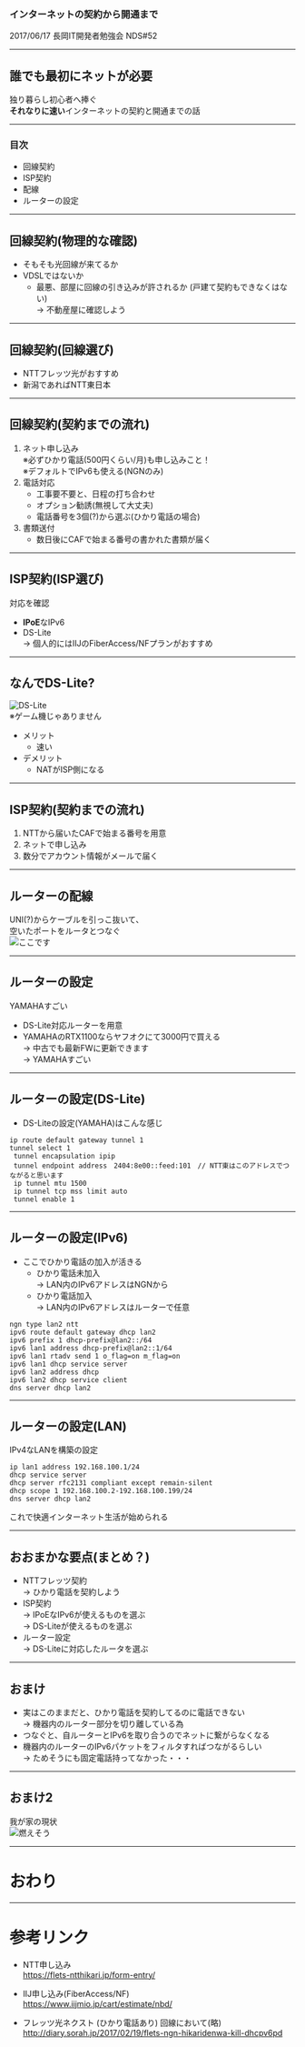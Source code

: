 <!-- $theme: gaia -->

### インターネットの契約から開通まで

2017/06/17 長岡IT開発者勉強会 NDS#52

---

## 誰でも最初にネットが必要
独り暮らし初心者へ捧ぐ  
**それなりに速い**インターネットの契約と開通までの話

---

### 目次
* 回線契約
* ISP契約
* 配線
* ルーターの設定

---

## 回線契約(物理的な確認)
* そもそも光回線が来てるか
* VDSLではないか
    * 最悪、部屋に回線の引き込みが許されるか
    (戸建て契約もできなくはない)  
→ 不動産屋に確認しよう

---

## 回線契約(回線選び)
* NTTフレッツ光がおすすめ  
* 新潟であればNTT東日本  
---

## 回線契約(契約までの流れ)
01. ネット申し込み  
    ※必ずひかり電話(500円くらい/月)も申し込みこと！  
    ※デフォルトでIPv6も使える(NGNのみ)  
02. 電話対応
    * 工事要不要と、日程の打ち合わせ
    * オプション勧誘(無視して大丈夫)
    * 電話番号を3個(?)から選ぶ(ひかり電話の場合)
03. 書類送付
    * 数日後にCAFで始まる番号の書かれた書類が届く

---

## ISP契約(ISP選び)
対応を確認
* **IPoE**なIPv6
* DS-Lite   
→ 個人的にはIIJのFiberAccess/NFプランがおすすめ

---

## なんでDS-Lite?
![DS-Lite](/img/0001.jpg)  
※ゲーム機じゃありません
* メリット
    * 速い
* デメリット
    * NATがISP側になる  

---

## ISP契約(契約までの流れ)
01. NTTから届いたCAFで始まる番号を用意
02. ネットで申し込み
03. 数分でアカウント情報がメールで届く

---

## ルーターの配線
UNI(?)からケーブルを引っこ抜いて、  
空いたポートをルータとつなぐ  
![ここです](/img/0003.jpg)

---

## ルーターの設定
YAMAHAすごい
* DS-Lite対応ルーターを用意
* YAMAHAのRTX1100ならヤフオクにて3000円で買える  
    → 中古でも最新FWに更新できます  
    → YAMAHAすごい

---

## ルーターの設定(DS-Lite)
* DS-Liteの設定(YAMAHA)はこんな感じ

```
ip route default gateway tunnel 1
tunnel select 1
 tunnel encapsulation ipip
 tunnel endpoint address　2404:8e00::feed:101　// NTT東はこのアドレスでつながると思います
 ip tunnel mtu 1500
 ip tunnel tcp mss limit auto
 tunnel enable 1
```

---

## ルーターの設定(IPv6)
* ここでひかり電話の加入が活きる  
    * ひかり電話未加入  
        → LAN内のIPv6アドレスはNGNから  
    * ひかり電話加入  
        → LAN内のIPv6アドレスはルーターで任意
```
ngn type lan2 ntt
ipv6 route default gateway dhcp lan2
ipv6 prefix 1 dhcp-prefix@lan2::/64
ipv6 lan1 address dhcp-prefix@lan2::1/64
ipv6 lan1 rtadv send 1 o_flag=on m_flag=on
ipv6 lan1 dhcp service server
ipv6 lan2 address dhcp
ipv6 lan2 dhcp service client
dns server dhcp lan2
```

---

## ルーターの設定(LAN)
IPv4なLANを構築の設定  

```
ip lan1 address 192.168.100.1/24
dhcp service server
dhcp server rfc2131 compliant except remain-silent
dhcp scope 1 192.168.100.2-192.168.100.199/24
dns server dhcp lan2
```

これで快適インターネット生活が始められる

---

## おおまかな要点(まとめ？)
* NTTフレッツ契約  
    → ひかり電話を契約しよう
* ISP契約  
    → IPoEなIPv6が使えるものを選ぶ  
    → DS-Liteが使えるものを選ぶ  
* ルーター設定    
    → DS-Liteに対応したルータを選ぶ

---

## おまけ
* 実はこのままだと、ひかり電話を契約してるのに電話できない  
    → 機器内のルーター部分を切り離している為
* つなぐと、自ルーターとIPv6を取り合うのでネットに繋がらなくなる
* 機器内のルーターのIPv6パケットをフィルタすればつながるらしい  
    → ためそうにも固定電話持ってなかった・・・

---

## おまけ2
我が家の現状  
![燃えそう](/img/0002.jpg)

---

# おわり

---

# 参考リンク
* NTT申し込み  
    https://flets-ntthikari.jp/form-entry/  

* IIJ申し込み(FiberAccess/NF)  
    https://www.iijmio.jp/cart/estimate/nbd/

* フレッツ光ネクスト (ひかり電話あり) 回線において(略)  
    http://diary.sorah.jp/2017/02/19/flets-ngn-hikaridenwa-kill-dhcpv6pd  



